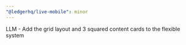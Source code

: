 ```yaml
---
"@ledgerhq/live-mobile": minor
---
```


LLM - Add the grid layout and 3 squared content cards to the flexible system
